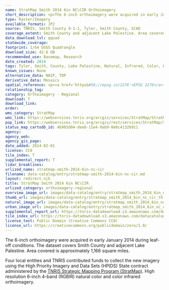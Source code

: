 ```yaml
---
name: StratMap Smith 2014 6in NC\CIR Orthoimagery
short_description: <p>The 6-inch orthoimagery were acquired in early January 2014 during leaf-off conditions. The dataset covers Smith County and adjacent Lake Palestine.</p>
type: Raster/Imagery
available_formats: JP2
source: TNRIS, Smith County 9-1-1, Tyler, Smith County, SCAD
coverage_extent: Smith County and adjacent Lake Palestine. Area covered is approximately 1,166 square miles.
data_download_lvl: qquad
statewide_coverage:
footprint: 1/64 USGS Quadrangle
download_size: 42.6 GB
recommended_use: Basemap, Research
date_created: 2014
tags: Tyler, Smith, County, Lake Palestine, Natural, Infrared, Color, Orthoimagery, Aerial Imagery
known_issues: None
alternative_data: NAIP, TOP
derivative_data: Mosaics
spatial_reference: <p><a href='https&#58;//epsg.io/2276'>EPSG 2276</a></p>
relationship_tag:
category: Orthoimagery - Regional
download: T
download_link:
order:
wms_category: StratMap
wms_link: https://webservices.tnris.org/arcgis/services/StratMap/StratMap14_NC_CIR_6in_Smith/ImageServer/WMSServer
pop_link: https://webservices.tnris.org/arcgis/rest/services/StratMap/StratMap14_NC_CIR_6in_Smith/ImageServer?f=jsapi
status_map_cartodb_id: 4b965d04-dee8-11e4-9ab9-0e0c41326911
agency:
agency_web:
agency_gis_page:
date_added: 2014-02-01
license: CC0
tile_index: T
supplemental_report: T
lidar_breaklines:
urlized_name: stratmap-smith-2014-6in-nc-cir
filename: data-catalog/entry/stratmap-smith-2014-6in-nc-cir.md
layout: redirect.njk
title: StratMap Smith 2014 6in NC\CIR
urlized_category: orthoimagery-regional
overview_image_url: images/data-catalog/entry/stratmap_smith_2014_6in_nc_cir_overview.jpg
thumb_url: images/data-catalog/entry/stratmap_smith_2014_6in_nc_cir_th.jpg
natural_image_url: images/data-catalog/entry/stratmap_smith_2014_6in_nc_cir_natural.jpg
urban_image_url: images/data-catalog/entry/stratmap_smith_2014_6in_nc_cir_urban.jpg
supplemental_report_url: https://tnris-datadownload.s3.amazonaws.com/datacatalog/supplemental_reports/stratmap_smith_2014_6in_nc_cir_supplementalreports.zip
tile_index_url: https://tnris-datadownload.s3.amazonaws.com/datacatalog/tile_index/stratmap_smith_2014_6in_nc_cir_tileindex.zip
license_text: Public Domain (Creative Commons CC0)
license_url: https://creativecommons.org/publicdomain/zero/1.0/
---
```



The 6-inch orthoimagery were acquired in early January 2014 during leaf-off conditions. The dataset covers Smith County and adjacent Lake Palestine. Area covered is approximately 1,166 square miles.

Four local entities and TNRIS contributed funds to collect the new imagery using the High Priority Imagery and Data Sets (HPIDS) State contract administered by the [TNRIS Strategic Mapping Program (StratMap)](/stratmap). High resolution 6-inch 4-band (RGBIR) natural color and color infrared orthoimagery.
